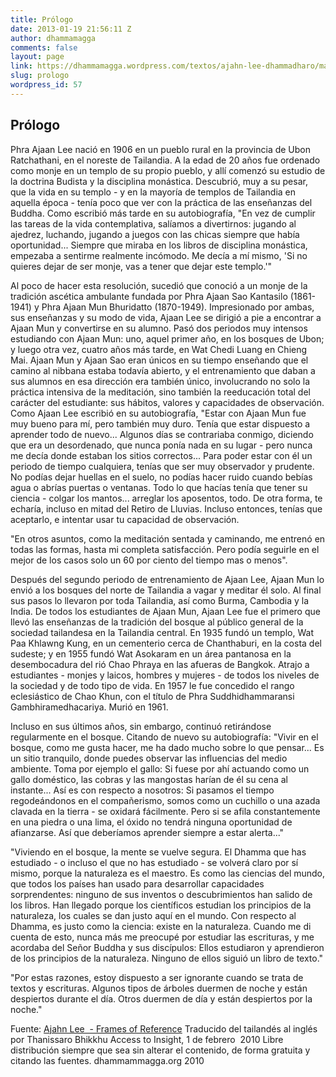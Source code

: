 ```yaml
---
title: Prólogo
date: 2013-01-19 21:56:11 Z
author: dhammamagga
comments: false
layout: page
link: https://dhammamagga.wordpress.com/textos/ajahn-lee-dhammadharo/marcos-de-referencia/prologo/
slug: prologo
wordpress_id: 57
---
```


## Prólogo


Phra Ajaan Lee nació en 1906 en un pueblo rural en la provincia de Ubon Ratchathani, en el noreste de Tailandia. A la edad de 20 años fue ordenado como monje en un templo de su propio pueblo, y allí comenzó su estudio de la doctrina Budista y la disciplina monástica. Descubrió, muy a su pesar, que la vida en su templo - y en la mayoría de templos de Tailandia en aquella época - tenía poco que ver con la práctica de las enseñanzas del Buddha. Como escribió más tarde en su autobiografía, "En vez de cumplir las tareas de la vida contemplativa, salíamos a divertirnos: jugando al ajedrez, luchando, jugando a juegos con las chicas siempre que había oportunidad... Siempre que miraba en los libros de disciplina monástica, empezaba a sentirme realmente incómodo. Me decía a mí mismo, 'Si no quieres dejar de ser monje, vas a tener que dejar este templo.'"

Al poco de hacer esta resolución, sucedió que conoció a un monje de la tradición ascética ambulante fundada por Phra Ajaan Sao Kantasilo (1861-1941) y Phra Ajaan Mun Bhuridatto (1870-1949). Impresionado por ambas, sus enseñanzas y su modo de vida, Ajaan Lee se dirigió a pie a encontrar a Ajaan Mun y convertirse en su alumno. Pasó dos periodos muy intensos estudiando con Ajaan Mun: uno, aquel primer año, en los bosques de Ubon; y luego otra vez, cuatro años más tarde, en Wat Chedi Luang en Chieng Mai. Ajaan Mun y Ajaan Sao eran únicos en su tiempo enseñando que el camino al nibbana estaba todavía abierto, y el entrenamiento que daban a sus alumnos en esa dirección era también único, involucrando no solo la práctica intensiva de la meditación, sino también la reeducación total del carácter del estudiante: sus hábitos, valores y capacidades de observación. Como Ajaan Lee escribió en su autobiografía, "Estar con Ajaan Mun fue muy bueno para mí, pero también muy duro. Tenía que estar dispuesto a aprender todo de nuevo... Algunos días se contrariaba conmigo, diciendo que era un desordenado, que nunca ponía nada en su lugar - pero nunca me decía donde estaban los sitios correctos... Para poder estar con él un periodo de tiempo cualquiera, tenías que ser muy observador y prudente. No podías dejar huellas en el suelo, no podías hacer ruido cuando bebías agua o abrías puertas o ventanas. Todo lo que hacías tenía que tener su ciencia - colgar los mantos... arreglar los aposentos, todo. De otra forma, te echaría, incluso en mitad del Retiro de Lluvias. Incluso entonces, tenías que aceptarlo, e intentar usar tu capacidad de observación.

"En otros asuntos, como la meditación sentada y caminando, me entrenó en todas las formas, hasta mi completa satisfacción. Pero podía seguirle en el mejor de los casos solo un 60 por ciento del tiempo mas o menos".

Después del segundo periodo de entrenamiento de Ajaan Lee, Ajaan Mun lo envió a los bosques del norte de Tailandia a vagar y meditar él solo. Al final sus pasos lo llevaron por toda Tailandia, así como Burma, Cambodia y la India. De todos los estudiantes de Ajaan Mun, Ajaan Lee fue el primero que llevó las enseñanzas de la tradición del bosque al público general de la sociedad tailandesa en la Tailandia central. En 1935 fundó un templo, Wat Paa Khlawng Kung, en un cementerio cerca de Chanthaburi, en la costa del sudeste; y en 1955 fundó Wat Asokaram en un área pantanosa en la desembocadura del rió Chao Phraya en las afueras de Bangkok. Atrajo a estudiantes - monjes y laicos, hombres y mujeres - de todos los niveles de la sociedad y de todo tipo de vida. En 1957 le fue concedido el rango eclesiástico de Chao Khun, con el título de Phra Suddhidhammaransi Gambhiramedhacariya. Murió en 1961.

Incluso en sus últimos años, sin embargo, continuó retirándose regularmente en el bosque. Citando de nuevo su autobiografía: "Vivir en el bosque, como me gusta hacer, me ha dado mucho sobre lo que pensar... Es un sitio tranquilo, donde puedes observar las influencias del medio ambiente. Toma por ejemplo el gallo: Si fuese por ahí actuando como un gallo doméstico, las cobras y las mangostas harían de él su cena al instante... Así es con respecto a nosotros: Si pasamos el tiempo regodeándonos en el compañerismo, somos como un cuchillo o una azada clavada en la tierra - se oxidará fácilmente. Pero si se afila constantemente en una piedra o una lima, el óxido no tendrá ninguna oportunidad de afianzarse. Así que deberíamos aprender siempre a estar alerta..."

"Viviendo en el bosque, la mente se vuelve segura. El Dhamma que has estudiado - o incluso el que no has estudiado - se volverá claro por sí mismo, porque la naturaleza es el maestro. Es como las ciencias del mundo, que todos los países han usado para desarrollar capacidades sorprendentes: ninguno de sus inventos o descubrimientos han salido de los libros. Han llegado porque los científicos estudian los principios de la naturaleza, los cuales se dan justo aquí en el mundo. Con respecto al Dhamma, es justo como la ciencia: existe en la naturaleza. Cuando me di cuenta de esto, nunca más me preocupé por estudiar las escrituras, y me acordaba del Señor Buddha y sus discípulos: Ellos estudiaron y aprendieron de los principios de la naturaleza. Ninguno de ellos siguió un libro de texto."

"Por estas razones, estoy dispuesto a ser ignorante cuando se trata de textos y escrituras. Algunos tipos de árboles duermen de noche y están despiertos durante el día. Otros duermen de día y están despiertos por la noche."<!-- more -->


Fuente: [Ajahn Lee  - Frames of Reference](http://www.accesstoinsight.org/lib/thai/lee/frames.html)
Traducido del tailandés al inglés por Thanissaro Bhikkhu
Access to Insight, 1 de febrero  2010
Libre distribución siempre que sea sin alterar el contenido, de forma gratuita y citando las fuentes.
dhammammagga.org 2010
